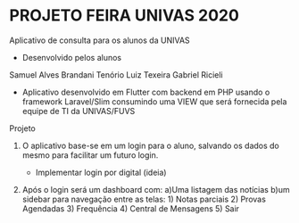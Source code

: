 # PROJETO FEIRA UNIVAS 2020
Aplicativo de consulta para os alunos da UNIVAS

- Desenvolvido pelos alunos 

Samuel Alves Brandani Tenório
Luiz Texeira
Gabriel Ricieli

- Aplicativo desenvolvido em Flutter com backend em PHP usando o framework Laravel/Slim consumindo uma VIEW que será fornecida pela equipe de TI da UNIVAS/FUVS


Projeto

1) O aplicativo base-se em um login para o aluno, salvando os dados do mesmo para facilitar um futuro login.
    - Implementar login por digital (ideia)

2) Após o login será um dashboard com:
    a)Uma listagem das notícias
    b)um sidebar para navegação entre as telas:
        1) Notas parciais
        2) Provas Agendadas 
        3) Frequência
        4) Central de Mensagens
        5) Sair





